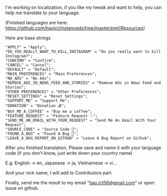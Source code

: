 I'm working on localization, if you like my tweak and want to help, you can help me translate to your language.

(Finished languages are here: https://github.com/haoict/instanoads/tree/master/pref/Resources)

Here are base strings

```
"APPLY" = "Apply";
"DO_YOU_REALLY_WANT_TO_KILL_INSTAGRAM" = "Do you really want to kill Instagram?";
"CONFIRM" = "Confirm";
"CANCEL" = "Cancel";
"DEFAULT" = "Default";
"MAIN_PREFERENCES" = "Main Preferences";
"NO_ADS" = "No Ads";
"REMOVE_ADS_IN_NEWS_FEED_AND_STORIES" = "Remove Ads in News Feed and Stories";
"OTHER_PREFERENCES" = "Other Preferences";
"RESET_SETTINGS" = "Reset Settings";
"SUPPORT_ME" = "Support Me";
"DONATION" = "Donation 💰";
"BUY_ME_A_COFFEE" = "Buy me a coffee";
"FEATURE_REQUEST" = "Feature Request ✨";
"SEND_ME_AN_EMAIL_WITH_YOUR_REQUEST" = "Send Me An Email With Your Request";
"SOURCE_CODE" = "Source Code 🤖";
"FOUND_A_BUG" = "Found A Bug 🐛";
"LEAVE_A_BUG_REPORT_ON_GITHUB" = "Leave A Bug Report on Github";
```

After you finished translation, Please save and name it with your language code (if you don't know, just write down your country name)

E.g: English -> en, Japanese -> ja, Vietnamese -> vi...

And your nick name, I will add to Contributors part.

Finally, send me the result to my email "hao.ict56@gmail.com" or open issue on github.
